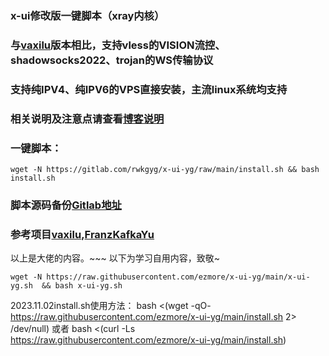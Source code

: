### x-ui修改版一键脚本（xray内核）

### 与[vaxilu](https://github.com/vaxilu/x-ui)版本相比，支持vless的VISION流控、shadowsocks2022、trojan的WS传输协议

### 支持纯IPV4、纯IPV6的VPS直接安装，主流linux系统均支持

### 相关说明及注意点请查看[博客说明](https://ygkkk.blogspot.com)

### 一键脚本：
```
wget -N https://gitlab.com/rwkgyg/x-ui-yg/raw/main/install.sh && bash install.sh
```

### 脚本源码备份[Gitlab地址](https://gitlab.com/rwkgyg/x-ui-yg)
### 参考项目[vaxilu](https://github.com/vaxilu/x-ui),[FranzKafkaYu](https://github.com/FranzKafkaYu/x-ui)


以上是大佬的内容。~~~
以下为学习自用内容，致敬~
```
wget -N https://raw.githubusercontent.com/ezmore/x-ui-yg/main/x-ui-yg.sh  && bash x-ui-yg.sh
```

2023.11.02install.sh使用方法：
bash <(wget -qO- https://raw.githubusercontent.com/ezmore/x-ui-yg/main/install.sh 2> /dev/null)
或者
bash <(curl -Ls https://raw.githubusercontent.com/ezmore/x-ui-yg/main/install.sh)

